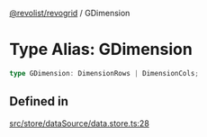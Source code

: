 [@revolist/revogrid](README.md) / GDimension

# Type Alias: GDimension

```ts
type GDimension: DimensionRows | DimensionCols;
```

## Defined in

[src/store/dataSource/data.store.ts:28](https://github.com/revolist/revogrid/blob/fc07fa1dfd1d2d56902bfb887503d551faf5878d/src/store/dataSource/data.store.ts#L28)
